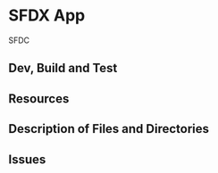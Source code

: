 # SFDX  App
SFDC
## Dev, Build and Test


## Resources


## Description of Files and Directories


## Issues


